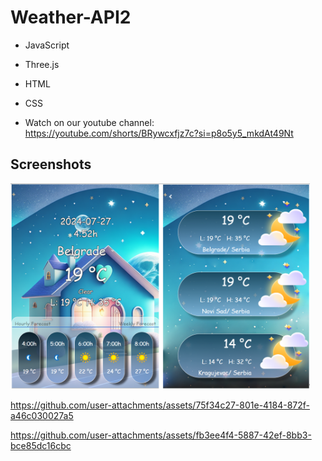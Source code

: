 # **Weather-API2**

- JavaScript
- Three.js
- HTML
- CSS

- Watch on our youtube channel: https://youtube.com/shorts/BRywcxfjz7c?si=p8o5y5_mkdAt49Nt

## Screenshots

<img src="sc1.png" height=60% width=95%><br>


https://github.com/user-attachments/assets/75f34c27-801e-4184-872f-a46c030027a5


https://github.com/user-attachments/assets/fb3ee4f4-5887-42ef-8bb3-bce85dc16cbc
